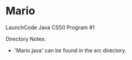 # Mario
LaunchCode Java CS50 Program #1

Directory Notes:
- 'Mario.java' can be found in the src directory.

